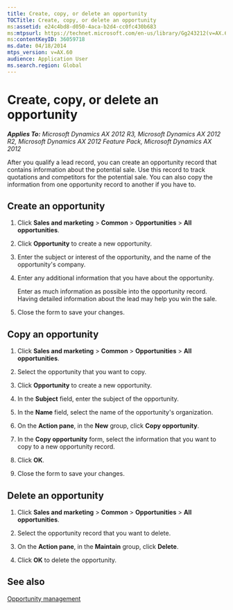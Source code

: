 ```yaml
---
title: Create, copy, or delete an opportunity
TOCTitle: Create, copy, or delete an opportunity
ms:assetid: e24c4bd8-d050-4aca-b2d4-cc0fc430b683
ms:mtpsurl: https://technet.microsoft.com/en-us/library/Gg243212(v=AX.60)
ms:contentKeyID: 36059718
ms.date: 04/18/2014
mtps_version: v=AX.60
audience: Application User
ms.search.region: Global
---
```


# Create, copy, or delete an opportunity 


_**Applies To:** Microsoft Dynamics AX 2012 R3, Microsoft Dynamics AX 2012 R2, Microsoft Dynamics AX 2012 Feature Pack, Microsoft Dynamics AX 2012_

After you qualify a lead record, you can create an opportunity record that contains information about the potential sale. Use this record to track quotations and competitors for the potential sale. You can also copy the information from one opportunity record to another if you have to.

## Create an opportunity

1.  Click **Sales and marketing** \> **Common** \> **Opportunities** \> **All opportunities**.

2.  Click **Opportunity** to create a new opportunity.

3.  Enter the subject or interest of the opportunity, and the name of the opportunity's company.

4.  Enter any additional information that you have about the opportunity.
    
    Enter as much information as possible into the opportunity record. Having detailed information about the lead may help you win the sale.

5.  Close the form to save your changes.

## Copy an opportunity

1.  Click **Sales and marketing** \> **Common** \> **Opportunities** \> **All opportunities**.

2.  Select the opportunity that you want to copy.

3.  Click **Opportunity** to create a new opportunity.

4.  In the **Subject** field, enter the subject of the opportunity.

5.  In the **Name** field, select the name of the opportunity's organization.

6.  On the **Action pane**, in the **New** group, click **Copy opportunity**.

7.  In the **Copy opportunity** form, select the information that you want to copy to a new opportunity record.

8.  Click **OK**.

9.  Close the form to save your changes.

## Delete an opportunity

1.  Click **Sales and marketing** \> **Common** \> **Opportunities** \> **All opportunities**.

2.  Select the opportunity record that you want to delete.

3.  On the **Action pane**, in the **Maintain** group, click **Delete**.

4.  Click **OK** to delete the opportunity.

## See also

[Opportunity management](opportunity-management.md)

  


